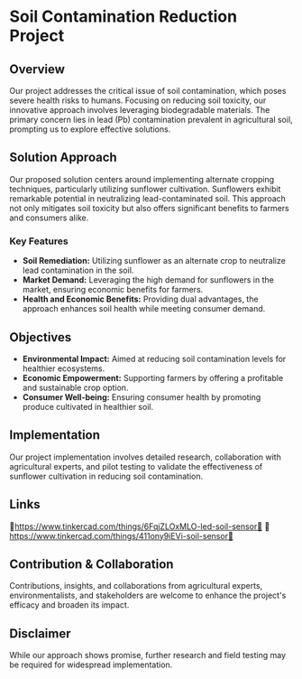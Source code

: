 # Soil Contamination Reduction Project

## Overview
Our project addresses the critical issue of soil contamination, which poses severe health risks to humans. Focusing on reducing soil toxicity, our innovative approach involves leveraging biodegradable materials. The primary concern lies in lead (Pb) contamination prevalent in agricultural soil, prompting us to explore effective solutions.

## Solution Approach
Our proposed solution centers around implementing alternate cropping techniques, particularly utilizing sunflower cultivation. Sunflowers exhibit remarkable potential in neutralizing lead-contaminated soil. This approach not only mitigates soil toxicity but also offers significant benefits to farmers and consumers alike.

### Key Features
- **Soil Remediation:** Utilizing sunflower as an alternate crop to neutralize lead contamination in the soil.
- **Market Demand:** Leveraging the high demand for sunflowers in the market, ensuring economic benefits for farmers.
- **Health and Economic Benefits:** Providing dual advantages, the approach enhances soil health while meeting consumer demand.

## Objectives
- **Environmental Impact:** Aimed at reducing soil contamination levels for healthier ecosystems.
- **Economic Empowerment:** Supporting farmers by offering a profitable and sustainable crop option.
- **Consumer Well-being:** Ensuring consumer health by promoting produce cultivated in healthier soil.

## Implementation
Our project implementation involves detailed research, collaboration with agricultural experts, and pilot testing to validate the effectiveness of sunflower cultivation in reducing soil contamination.

## Links
🚀https://www.tinkercad.com/things/6FqjZLOxMLO-led-soil-sensor🚀
🚀https://www.tinkercad.com/things/411ony9iEVi-soil-sensor🚀

## Contribution & Collaboration
Contributions, insights, and collaborations from agricultural experts, environmentalists, and stakeholders are welcome to enhance the project's efficacy and broaden its impact.

## Disclaimer
While our approach shows promise, further research and field testing may be required for widespread implementation.
